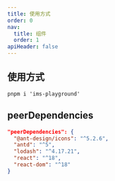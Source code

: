 ```yaml
---
title: 使用方式
order: 0
nav:
  title: 组件
  order: 1
apiHeader: false
---
```


## 使用方式

```shell
pnpm i 'ims-playground'
```

## peerDependencies

```JSON
"peerDependencies": {
  "@ant-design/icons": "^5.2.6",
  "antd": "^5",
  "lodash": "^4.17.21",
  "react": "^18",
  "react-dom": "^18"
}
```
